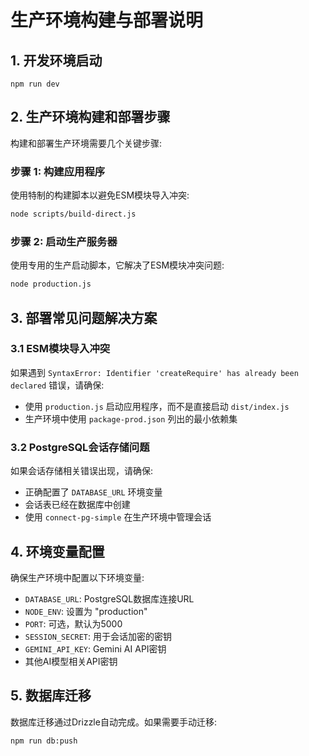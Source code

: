 # 生产环境构建与部署说明

## 1. 开发环境启动
```
npm run dev
```

## 2. 生产环境构建和部署步骤
构建和部署生产环境需要几个关键步骤:

### 步骤 1: 构建应用程序

使用特制的构建脚本以避免ESM模块导入冲突:
```bash
node scripts/build-direct.js
```

### 步骤 2: 启动生产服务器

使用专用的生产启动脚本，它解决了ESM模块冲突问题:
```bash
node production.js
```

## 3. 部署常见问题解决方案

### 3.1 ESM模块导入冲突
如果遇到 `SyntaxError: Identifier 'createRequire' has already been declared` 错误，请确保:
- 使用 `production.js` 启动应用程序，而不是直接启动 `dist/index.js`
- 生产环境中使用 `package-prod.json` 列出的最小依赖集

### 3.2 PostgreSQL会话存储问题
如果会话存储相关错误出现，请确保:
- 正确配置了 `DATABASE_URL` 环境变量
- 会话表已经在数据库中创建
- 使用 `connect-pg-simple` 在生产环境中管理会话

## 4. 环境变量配置

确保生产环境中配置以下环境变量:
- `DATABASE_URL`: PostgreSQL数据库连接URL
- `NODE_ENV`: 设置为 "production"
- `PORT`: 可选，默认为5000
- `SESSION_SECRET`: 用于会话加密的密钥
- `GEMINI_API_KEY`: Gemini AI API密钥
- 其他AI模型相关API密钥

## 5. 数据库迁移

数据库迁移通过Drizzle自动完成。如果需要手动迁移:
```bash
npm run db:push
```